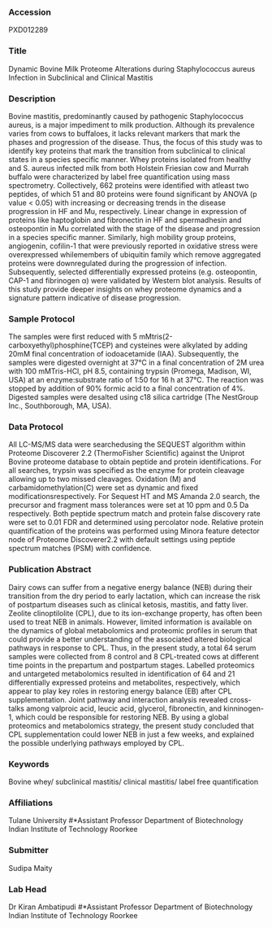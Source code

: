 ### Accession
PXD012289

### Title
Dynamic Bovine Milk Proteome Alterations during Staphylococcus aureus Infection in Subclinical and Clinical Mastitis

### Description
Bovine mastitis, predominantly caused by pathogenic Staphylococcus aureus, is a major impediment to milk production. Although its prevalence varies from cows to buffaloes, it lacks relevant markers that mark the phases and progression of the disease. Thus, the focus of this study was to identify key proteins that mark the transition from subclinical to clinical states in a species specific manner. Whey proteins isolated from healthy and S. aureus infected milk from both Holstein Friesian cow and Murrah buffalo were characterized by label free quantification using mass spectrometry. Collectively, 662 proteins were identified with atleast two peptides, of which 51 and 80 proteins were found significant by ANOVA (p value < 0.05) with increasing or decreasing trends in the disease progression in HF and Mu, respectively. Linear change in expression of proteins like haptoglobin and fibronectin in HF and spermadhesin and osteopontin in Mu correlated with the stage of the disease and progression in a species specific manner. Similarly, high mobility group proteins, angiogenin, cofilin-1 that were previously reported in oxidative stress were overexpressed whilemembers of ubiquitin family which remove aggregated proteins were downregulated during the progression of infection. Subsequently, selected differentially expressed proteins (e.g. osteopontin, CAP-1 and fibrinogen α) were validated by Western blot analysis. Results of this study provide deeper insights on whey proteome dynamics and a signature pattern indicative of disease progression.

### Sample Protocol
The samples were first reduced with 5 mMtris(2-carboxyethyl)phosphine(TCEP) and cysteines were alkylated by adding 20mM final concentration of iodoacetamide (IAA). Subsequently, the samples were digested overnight at 37°C in a final concentration of 2M urea with 100 mMTris-HCl, pH 8.5, containing trypsin (Promega, Madison, WI, USA) at an enzyme:substrate ratio of 1:50 for 16 h at 37°C. The reaction was stopped by addition of 90% formic acid to a final concentration of 4%. Digested samples were desalted using c18 silica cartridge (The NestGroup Inc., Southborough, MA, USA).

### Data Protocol
All LC-MS/MS data were searchedusing the SEQUEST algorithm within Proteome Discoverer 2.2 (ThermoFisher Scientific) against the Uniprot Bovine proteome database to obtain peptide and protein identifications. For all searches, trypsin was specified as the enzyme for protein cleavage allowing up to two missed cleavages. Oxidation (M) and carbamidomethylation(C) were set as dynamic and fixed modificationsrespectively. For Sequest HT and MS Amanda 2.0 search, the precursor and fragment mass tolerances were set at 10 ppm and 0.5 Da respectively. Both peptide spectrum match and protein false discovery rate were set to 0.01 FDR and determined using percolator node. Relative protein quantification of the proteins was performed using Minora feature detector node of Proteome Discoverer2.2 with default settings using peptide spectrum matches (PSM) with confidence.

### Publication Abstract
Dairy cows can suffer from a negative energy balance (NEB) during their transition from the dry period to early lactation, which can increase the risk of postpartum diseases such as clinical ketosis, mastitis, and fatty liver. Zeolite clinoptilolite (CPL), due to its ion-exchange property, has often been used to treat NEB in animals. However, limited information is available on the dynamics of global metabolomics and proteomic profiles in serum that could provide a better understanding of the associated altered biological pathways in response to CPL. Thus, in the present study, a total 64 serum samples were collected from 8 control and 8 CPL-treated cows at different time points in the prepartum and postpartum stages. Labelled proteomics and untargeted metabolomics resulted in identification of 64 and 21 differentially expressed proteins and metabolites, respectively, which appear to play key roles in restoring energy balance (EB) after CPL supplementation. Joint pathway and interaction analysis revealed cross-talks among valproic acid, leucic acid, glycerol, fibronectin, and kinninogen-1, which could be responsible for restoring NEB. By using a global proteomics and metabolomics strategy, the present study concluded that CPL supplementation could lower NEB in just a few weeks, and explained the possible underlying pathways employed by CPL.

### Keywords
Bovine whey/ subclinical mastitis/ clinical mastitis/ label free quantification

### Affiliations
Tulane University
#*Assistant Professor Department of Biotechnology Indian Institute of Technology Roorkee

### Submitter
Sudipa Maity

### Lab Head
Dr Kiran Ambatipudi
#*Assistant Professor Department of Biotechnology Indian Institute of Technology Roorkee


